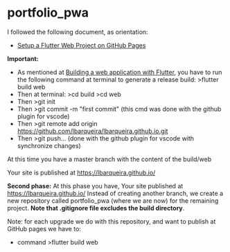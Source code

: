 # portfolio_pwa

I followed the following document, as orientation:
- [Setup a Flutter Web Project on GitHub Pages](https://itnext.io/setup-a-flutter-web-project-on-github-pages-58b3118b0a28)

__Important:__ 
- As mentioned at [Building a web application with Flutter](https://flutter.dev/docs/get-started/web), you have to run the following command at terminal to generate a release build: >flutter build web
- Then at terminal: >cd build  >cd web
- Then >git init
- Then >git commit -m "first commit" (this cmd was done with the github plugin for vscode)
- Then >git remote add origin https://github.com/lbarqueira/lbarqueira.github.io.git
- Then >git push... (done with the github plugin for vscode with synchronize changes)

At this time you have a master branch with the content of the build/web

Your site is published at https://lbarqueira.github.io/

__Second phase:__
At this phase you have,  Your site published at https://lbarqueira.github.io/ 
Instead of creating another branch, we create a new repository called portfolio_pwa (where we are now) for the remaining project. __Note that .gitignore file excludes the build directory__.

Note: for each upgrade we do with this repository, and want to publish at GitHub pages we have to:
- command >flutter build web
